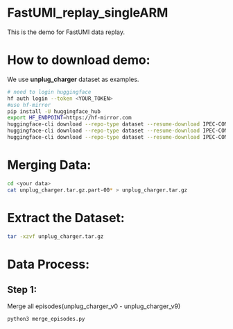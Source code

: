 # FastUMI_replay_singleARM
This is the demo for FastUMI data replay.

# How to download demo:
We use **unplug_charger** dataset as examples.

```bash
# need to login huggingface
hf auth login --token <YOUR_TOKEN>
#use hf-mirror
pip install -U huggingface_hub
export HF_ENDPOINT=https://hf-mirror.com
huggingface-cli download --repo-type dataset --resume-download IPEC-COMMUNITY/FastUMI-Data unplug_charger.tar.gz.part-001 --local-dir ~/fast_umi/
huggingface-cli download --repo-type dataset --resume-download IPEC-COMMUNITY/FastUMI-Data unplug_charger.tar.gz.part-002 --local-dir ~/fast_umi/
huggingface-cli download --repo-type dataset --resume-download IPEC-COMMUNITY/FastUMI-Data unplug_charger.tar.gz.part-003 --local-dir ~/fast_umi/
```

# Merging Data:
```bash
cd <your data>
cat unplug_charger.tar.gz.part-00* > unplug_charger.tar.gz
```

# Extract the Dataset:
```bash
tar -xzvf unplug_charger.tar.gz
```
# Data Process:
## Step 1:
Merge all episodes(unplug_charger_v0 - unplug_charger_v9)
```bash
python3 merge_episodes.py 
```

